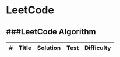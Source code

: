 LeetCode
========

###LeetCode Algorithm
----------------

| # | Title |Solution|Test|Difficulty|
|---|-------|--------|----|----------|
